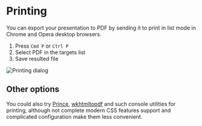 # Printing

You can export your presentation to PDF by sending it to print in list mode in Chrome and Opera desktop browsers.

1. Press `Cmd P` or `Ctrl P`
2. Select PDF in the targets list
3. Save resulted file

![Printing dialog](images/ribbon-printing.png)

## Other options

You could also try [Prince](http://princexml.com), [wkhtmltopdf](http://code.google.com/p/wkhtmltopdf) and such console utilities for printing, although not complete modern CSS features support and complicated configuration make them less convenient.
